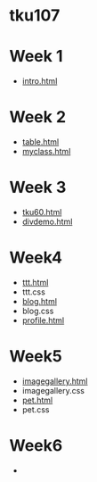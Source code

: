 # tku107

# Week 1
* [intro.html](http://127.0.0.1:1391/tku107/w01/intro.html)
# Week 2
* [table.html](http://127.0.0.1:1391/tku107/w02/table.html)
* [myclass.html](http://127.0.0.1:1391/tku107/w02/%E8%AA%B2%E8%A1%A8.html)
# Week 3
* [tku60.html](http://127.0.0.1:1391/tku107/w03/tku60.html)
* [divdemo.html](http://127.0.0.1:1391/tku107/w03/goal.html)

# Week4
* [ttt.html](http://127.0.0.1:1391/tku107/w04/ttt.html)
* ttt.css
* [blog.html](http://127.0.0.1:1391/tku107/w04/blog.html)
* blog.css
* [profile.html](http://127.0.0.1:1391/tku107/w04/profile.html)
# Week5
* [imagegallery.html](http://127.0.0.1:1391/tku107/w05/imagegallery/imagegallery.html)
* imagegallery.css
* [pet.html](http://127.0.0.1:1391/tku107/w05/pet/pet.html)
* pet.css
# Week6
*

<!--stackedit_data:
eyJoaXN0b3J5IjpbMTgxNTc3MzgwOSwyMDg1NTI5MTQxLDIxND
I0MTQ0MDhdfQ==
-->